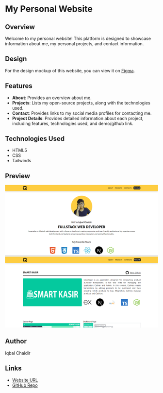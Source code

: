 # My Personal Website

## Overview

Welcome to my personal website! This platform is designed to showcase information about me, my personal projects, and contact information.

## Design

For the design mockup of this website, you can view it on [Figma](https://www.figma.com/design/d0icuSKoSJY6LWwYFNpfmf/Personal-Website?node-id=2321-7&t=aWoHcncAARI2Kv4q-0).

## Features

-   **About**: Provides an overview about me.
-   **Projects**: Lists my open-source projects, along with the technologies used.
-   **Contact**: Provides links to my social media profiles for contacting me.
-   **Project Details**: Provides detailed information about each project, including features, technologies used, and demo/github link.

## Technologies Used

-   HTML5
-   CSS
-   Tailwinds

## Preview

![about](/assets/about.png)
![projects](/assets/projectdetails.png)

## Author

Iqbal Chaidir

## Links

-   [Website URL](https://iqbalchaidir.vercel.app/)
-   [GitHub Repo](https://github.com/IQchaidir/personal-website)
